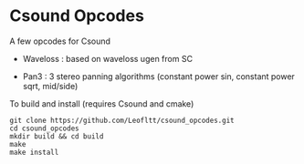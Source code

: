 # Csound Opcodes

A few opcodes for Csound

* Waveloss : based on waveloss ugen from SC

* Pan3 : 3 stereo panning algorithms (constant power sin, constant power sqrt, mid/side)


To build and install (requires Csound and cmake)

```
git clone https://github.com/Leofltt/csound_opcodes.git
cd csound_opcodes
mkdir build && cd build
make
make install
```